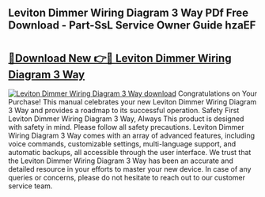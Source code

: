 ## Leviton Dimmer Wiring Diagram 3 Way PDf Free Download - Part-SsL Service Owner Guide hzaEF

# <h2><a href="http://dfjjqu.blite.top/?on=Leviton+Dimmer+Wiring+Diagram+3+Way">🔗Download New 👉🔴 Leviton Dimmer Wiring Diagram 3 Way</a></h2>

[![Leviton Dimmer Wiring Diagram 3 Way download](https://i.imgur.com/lujVjoI.png)](http://dfjjqu.blite.top/?on=Leviton+Dimmer+Wiring+Diagram+3+Way)
Congratulations on Your Purchase! This manual celebrates your new Leviton Dimmer Wiring Diagram 3 Way and provides a roadmap to its successful operation. Safety First Leviton Dimmer Wiring Diagram 3 Way, Always This product is designed with safety in mind. Please follow all safety precautions. Leviton Dimmer Wiring Diagram 3 Way comes with an array of advanced features, including voice commands, customizable settings, multi-language support, and automatic backups, all accessible through the user interface. We trust that the Leviton Dimmer Wiring Diagram 3 Way has been an accurate and detailed resource in your efforts to master your new device. In case of any queries or concerns, please do not hesitate to reach out to our customer service team.
